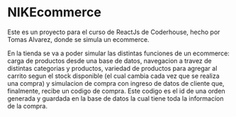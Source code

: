 # NIKEcommerce

Este es un proyecto para el curso de ReactJs de Coderhouse, hecho por Tomas Alvarez, donde se simula un ecommerce.

En la tienda se va a poder simular las distintas funciones de un ecommerce: carga de productos desde una base de datos, navegacion a travez de distintas categorias y productos, variedad de productos para agregar al carrito segun el stock disponible (el cual cambia cada vez que se realiza una compra) y simulacion de compra con ingreso de datos de cliente que, finalmente, recibe un codigo de compra. Este codigo es el id de una orden generada y guardada en la base de datos la cual tiene toda la informacion de la compra.
